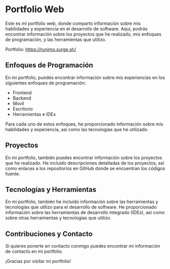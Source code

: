 # Portfolio Web

Este es mi portfolio web, donde comparto información sobre mis habilidades y experiencia en el desarrollo de software. Aquí, podrás encontrar información sobre los proyectos que he realizado, mis enfoques de programación, y las herramientas que utilizo.

Portfolio: https://runimo.surge.sh/

## Enfoques de Programación

En mi portfolio, puedes encontrar información sobre mis experiencias en los siguientes enfoques de programación:

- Frontend
- Backend
- Movil
- Escritorio
- Herramientas e IDEs

Para cada uno de estos enfoques, he proporcionado información sobre mis habilidades y experiencia, así como las tecnologías que he utilizado.

## Proyectos

En mi portfolio, también puedes encontrar información sobre los proyectos que he realizado. He incluido descripciones detalladas de los proyectos, así como enlaces a los repositorios en GitHub donde se encuentran los códigos fuente.

## Tecnologías y Herramientas

En mi portfolio, también he incluido información sobre las herramientas y tecnologías que utilizo para el desarrollo de software. He proporcionado información sobre las herramientas de desarrollo integrado (IDEs), así como sobre otras herramientas y tecnologías que utilizo.

## Contribuciones y Contacto

Si quieres ponerte en contacto conmigo puedes encontrar mi información de contacto en mi portfolio.

¡Gracias por visitar mi portfolio!
